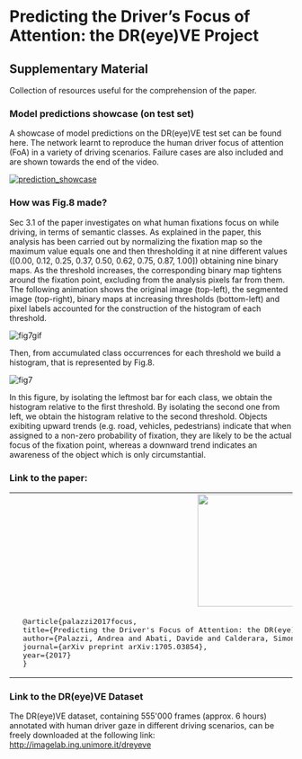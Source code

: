 # Predicting the Driver’s Focus of Attention: the DR(eye)VE Project

## Supplementary Material

Collection of resources useful for the comprehension of the paper.

### Model predictions showcase (on test set)

A showcase of model predictions on the DR(eye)VE test set can be found here. The network learnt to reproduce the human driver focus of attention (FoA) in a variety of driving scenarios. Failure cases are also included and are shown towards the end of the video.

[![prediction_showcase](https://img.youtube.com/vi/GKjzOcwoc68/0.jpg)](https://www.youtube.com/watch?v=GKjzOcwoc68)

### How was Fig.8 made?
Sec 3.1 of the paper investigates on what human fixations focus on 
while driving, in terms of semantic classes. As explained in the paper,
this analysis has been carried out by normalizing the fixation map
so the maximum value equals one and then thresholding it at nine
different values ([0.00, 0.12, 0.25, 0.37, 0.50, 0.62, 0.75, 0.87, 1.00])
obtaining nine binary maps. As the threshold increases, the corresponding
binary map tightens around the fixation point, excluding from the 
analysis pixels far from them.
The following animation shows the original image (top-left), the segmented
image (top-right), binary maps at increasing thresholds (bottom-left) and 
pixel labels accounted for the construction of the histogram of each threshold.

![fig7gif](https://media.giphy.com/media/l378jbMUMxdQ4Hlza/giphy.gif "fig7gif")
 
Then, from accumulated class occurrences for each threshold we build a 
histogram, that is represented by Fig.8.

![fig7](img/fig7.png "fig7")

In this figure, by isolating the leftmost bar for each class, we obtain 
the histogram relative to the first threshold. By isolating the second one from 
left, we obtain the histogram relative to the second threshold.
Objects exibiting upward trends (e.g. road, vehicles, pedestrians) indicate that
when assigned to a non-zero probability of fixation, they are likely to be
the actual focus of the fixation point, whereas a downward trend indicates
an awareness of the object which is only circumstantial.

### Link to the paper: 
<p align="center">
 <table>
  <tr>
  <td align="center"><a href="https://arxiv.org/pdf/1705.03854.pdf" target="_blank"><img src="https://github.com/ndrplz/dreyeve/tree/master/img/paper_thumb.png" width="200px"/></a></td>
  </tr>
  <tr>
  <td><pre>  @article{palazzi2017focus,
  title={Predicting the Driver's Focus of Attention: the DR(eye)VE Project},
  author={Palazzi, Andrea and Abati, Davide and Calderara, Simone and Solera, Francesco and Cucchiara, Rita},
  journal={arXiv preprint arXiv:1705.03854},
  year={2017}
  }</pre></td>
  </tr>
</table> 
</p>

### Link to the DR(eye)VE Dataset

The DR(eye)VE dataset, containing 555'000 frames (approx. 6 hours) annotated with human driver gaze in different driving scenarios, can be freely downloaded at the following link: http://imagelab.ing.unimore.it/dreyeve
